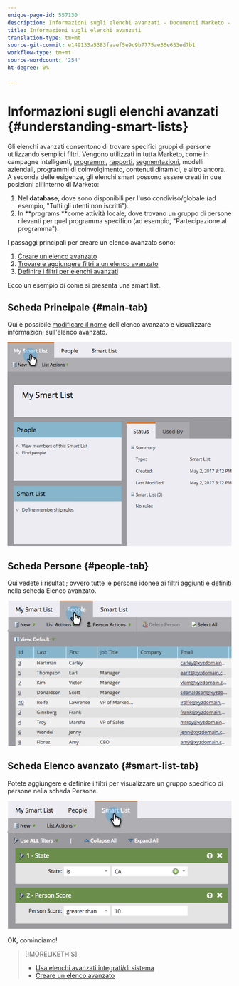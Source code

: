 ```yaml
---
unique-page-id: 557130
description: Informazioni sugli elenchi avanzati - Documenti Marketo - Documentazione prodotto
title: Informazioni sugli elenchi avanzati
translation-type: tm+mt
source-git-commit: e149133a5383faaef5e9c9b7775ae36e633ed7b1
workflow-type: tm+mt
source-wordcount: '254'
ht-degree: 0%

---
```



# Informazioni sugli elenchi avanzati {#understanding-smart-lists}

Gli elenchi avanzati consentono di trovare specifici gruppi di persone utilizzando semplici filtri. Vengono utilizzati in tutta Marketo, come in campagne [](http://docs.marketo.com/display/docs/smart+campaigns)intelligenti, [programmi](http://docs.marketo.com/display/docs/programs), [rapporti](http://docs.marketo.com/display/docs/basic+reporting), [segmentazioni](http://docs.marketo.com/display/docs/segmentation+and+snippets), modelli [](http://docs.marketo.com/display/docs/revenue+cycle+models)[](http://docs.marketo.com/display/docs/drip+nurturing)[](http://docs.marketo.com/display/docs/segmentation+and+snippets)aziendali, programmi di coinvolgimento, contenuti dinamici, e altro ancora. A seconda delle esigenze, gli elenchi smart possono essere creati in due posizioni all’interno di Marketo:

1. Nel **database**, dove sono disponibili per l&#39;uso condiviso/globale (ad esempio, &quot;Tutti gli utenti non iscritti&quot;).
1. In **programs **come attività locale, dove trovano un gruppo di persone rilevanti per quel programma specifico (ad esempio, &quot;Partecipazione al programma&quot;).

I passaggi principali per creare un elenco avanzato sono:

1. [Creare un elenco avanzato](creating-a-smart-list/create-a-smart-list.md)
1. [Trovare e aggiungere filtri a un elenco avanzato](creating-a-smart-list/find-and-add-filters-to-a-smart-list.md)
1. [Definire i filtri per elenchi avanzati](creating-a-smart-list/define-smart-list-filters.md)

Ecco un esempio di come si presenta una smart list.

## Scheda Principale {#main-tab}

Qui è possibile [modificare il nome](../../../product-docs/core-marketo-concepts/miscellaneous/rename-a-marketo-asset.md) dell&#39;elenco avanzato e visualizzare informazioni sull&#39;elenco avanzato.

![](assets/smartlist.png)

## Scheda Persone {#people-tab}

Qui vedete i risultati; ovvero tutte le persone idonee ai filtri [aggiunti e definiti](creating-a-smart-list/find-and-add-filters-to-a-smart-list.md) nella scheda Elenco avanzato.

![](assets/smartlist-people.png)

## Scheda Elenco avanzato {#smart-list-tab}

Potete aggiungere e definire i filtri per visualizzare un gruppo specifico di persone nella scheda Persone.

![](assets/smartlist-filters.png)

OK, cominciamo!

>[!MORELIKETHIS]
>
>* [Usa elenchi avanzati integrati/di sistema](using-smart-lists/use-built-in-system-smart-lists.md)
>* [Creare un elenco avanzato](creating-a-smart-list/create-a-smart-list.md)

>



